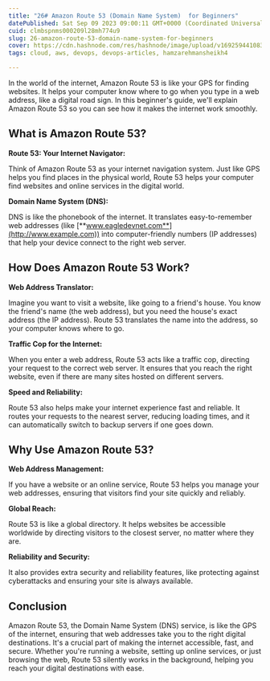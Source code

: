 ```yaml
---
title: "26# Amazon Route 53 (Domain Name System)  for Beginners"
datePublished: Sat Sep 09 2023 09:00:11 GMT+0000 (Coordinated Universal Time)
cuid: clmbspnms000209l28mh774u9
slug: 26-amazon-route-53-domain-name-system-for-beginners
cover: https://cdn.hashnode.com/res/hashnode/image/upload/v1692594410830/ce324b2a-4aee-4cb9-a2ad-85559671ebe8.jpeg
tags: cloud, aws, devops, devops-articles, hamzarehmansheikh4

---
```


In the world of the internet, Amazon Route 53 is like your GPS for finding websites. It helps your computer know where to go when you type in a web address, like a digital road sign. In this beginner's guide, we'll explain Amazon Route 53 so you can see how it makes the internet work smoothly.

## **What is Amazon Route 53?**

**Route 53: Your Internet Navigator:**

Think of Amazon Route 53 as your internet navigation system. Just like GPS helps you find places in the physical world, Route 53 helps your computer find websites and online services in the digital world.

**Domain Name System (DNS):**

DNS is like the phonebook of the internet. It translates easy-to-remember web addresses (like [**www.eagledevnet.com**](http://www.example.com)) into computer-friendly numbers (IP addresses) that help your device connect to the right web server.

## **How Does Amazon Route 53 Work?**

**Web Address Translator:**

Imagine you want to visit a website, like going to a friend's house. You know the friend's name (the web address), but you need the house's exact address (the IP address). Route 53 translates the name into the address, so your computer knows where to go.

**Traffic Cop for the Internet:**

When you enter a web address, Route 53 acts like a traffic cop, directing your request to the correct web server. It ensures that you reach the right website, even if there are many sites hosted on different servers.

**Speed and Reliability:**

Route 53 also helps make your internet experience fast and reliable. It routes your requests to the nearest server, reducing loading times, and it can automatically switch to backup servers if one goes down.

## **Why Use Amazon Route 53?**

**Web Address Management:**

If you have a website or an online service, Route 53 helps you manage your web addresses, ensuring that visitors find your site quickly and reliably.

**Global Reach:**

Route 53 is like a global directory. It helps websites be accessible worldwide by directing visitors to the closest server, no matter where they are.

**Reliability and Security:**

It also provides extra security and reliability features, like protecting against cyberattacks and ensuring your site is always available.

## **Conclusion**

Amazon Route 53, the Domain Name System (DNS) service, is like the GPS of the internet, ensuring that web addresses take you to the right digital destinations. It's a crucial part of making the internet accessible, fast, and secure. Whether you're running a website, setting up online services, or just browsing the web, Route 53 silently works in the background, helping you reach your digital destinations with ease.